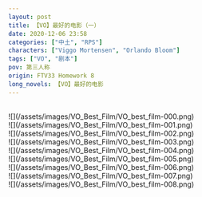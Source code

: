 ```yaml
---
layout: post
title: 【VO】最好的电影（一）
date: 2020-12-06 23:58
categories: ["中土", "RPS"]
characters: ["Viggo Mortensen", "Orlando Bloom"]
tags: ["VO", "剧本"]
pov: 第三人称
origin: FTV33 Homework 8
long_novels: 【VO】最好的电影
---
```


<br>
![](/assets/images/VO_Best_Film/VO_best_film-000.png)
<br>
![](/assets/images/VO_Best_Film/VO_best_film-001.png)
<br>
![](/assets/images/VO_Best_Film/VO_best_film-002.png)
<br>
![](/assets/images/VO_Best_Film/VO_best_film-003.png)
<br>
![](/assets/images/VO_Best_Film/VO_best_film-004.png)
<br>
![](/assets/images/VO_Best_Film/VO_best_film-005.png)
<br>
![](/assets/images/VO_Best_Film/VO_best_film-006.png)
<br>
![](/assets/images/VO_Best_Film/VO_best_film-007.png)
<br>
![](/assets/images/VO_Best_Film/VO_best_film-008.png)
